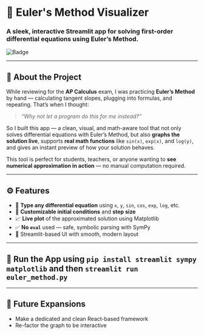 # 🧮 Euler's Method Visualizer

### A sleek, interactive Streamlit app for solving first-order differential equations using Euler’s Method.

![Badge](https://img.shields.io/badge/Built%20With-Python%20%7C%20Streamlit%20%7C%20SymPy%20%7C%20Matplotlib-blue)

---

## 📖 About the Project

While reviewing for the **AP Calculus** exam, I was practicing **Euler’s Method** by hand — calculating tangent slopes, plugging into formulas, and repeating. That’s when I thought:

> _“Why not let a program do this for me instead?”_

So I built this app — a clean, visual, and math-aware tool that not only solves differential equations with Euler’s Method, but also **graphs the solution live**, supports **real math functions** like `sin(x)`, `exp(x)`, and `log(y)`, and gives an instant preview of how your solution behaves.

This tool is perfect for students, teachers, or anyone wanting to **see numerical approximation in action** — no manual computation required.

---

## ⚙️ Features

- 🧠 **Type any differential equation** using `x`, `y`, `sin`, `cos`, `exp`, `log`, etc.
- 🎯 **Customizable initial conditions** and **step size**
- 📈 **Live plot** of the approximated solution using Matplotlib
- ✅ **No `eval`** used — safe, symbolic parsing with SymPy
- 🎨 Streamlit-based UI with smooth, modern layout

---

## 🚀 Run the App using `pip install streamlit sympy matplotlib` and then `streamlit run euler_method.py`

---

## 🔮 Future Expansions
- Make a dedicated and clean React-based framework
- Re-factor the graph to be interactive
